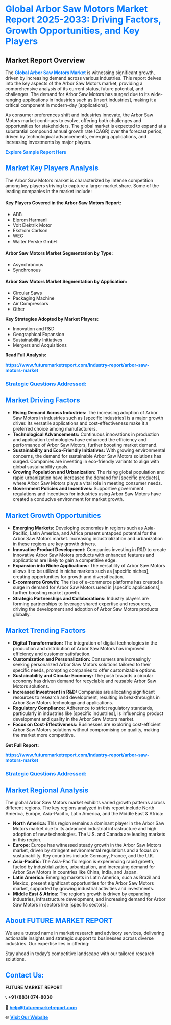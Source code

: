 <h1 style="color: #007BFF;">Global Arbor Saw Motors Market Report 2025-2033: Driving Factors, Growth Opportunities, and Key Players</h1>

<section id="overview">
<h2>Market Report Overview</h2>
<p>The <a href="https://www.futuremarketreport.com/industry-report/arbor-saw-motors-market" style="color: #007BFF; text-decoration: none;"><strong>Global Arbor Saw Motors Market</strong></a> is witnessing significant growth, driven by increasing demand across various industries. This report delves into the key aspects of the Arbor Saw Motors market, providing a comprehensive analysis of its current status, future potential, and challenges. The demand for Arbor Saw Motors has surged due to its wide-ranging applications in industries such as [insert industries], making it a critical component in modern-day [applications].</p>
<p>As consumer preferences shift and industries innovate, the Arbor Saw Motors market continues to evolve, offering both challenges and opportunities for stakeholders. The global market is expected to expand at a substantial compound annual growth rate (CAGR) over the forecast period, driven by technological advancements, emerging applications, and increasing investments by major players.</p>
</section>

<section id="overview">
<p><a href="https://www.futuremarketreport.com/request-sample/reportId=46344" style="color: #007BFF; text-decoration: none;"><strong>Explore Sample Report Here</strong></a></p>
</section>

<section id="key-players">
<h2 style="color: #007BFF;">Market Key Players Analysis</h2>
<p>The Arbor Saw Motors market is characterized by intense competition among key players striving to capture a larger market share. Some of the leading companies in the market include:</p>
<h4>Key Players Covered in the Arbor Saw Motors Report:</h4>
<ul><li>ABB</li><li>Elprom Harmanli</li><li>Volt Elektrik Motor</li><li>Ekstrom Carlson</li><li>WEG</li><li>Walter Perske GmbH</li></ul>
<h4>Arbor Saw Motors Market Segmentation by Type:</h4>
<ul><li>Asynchronous</li><li>Synchronous</li></ul>

<h4>Arbor Saw Motors Market Segmentation by Application:</h4>
<ul><li>Circular Saws</li><li>Packaging Machine</li><li>Air Compressors</li><li>Other</li></ul>
<p><strong>Key Strategies Adopted by Market Players:</strong></p>
<ul>
<li>Innovation and R&D</li>
<li>Geographical Expansion</li>
<li>Sustainability Initiatives</li>
<li>Mergers and Acquisitions</li>
</ul>
</section>

<section>
<p><strong>Read Full Analysis: </strong></p><a href="https://www.futuremarketreport.com/industry-report/arbor-saw-motors-market" style="color: #007BFF; text-decoration: none;"><strong>https://www.futuremarketreport.com/industry-report/arbor-saw-motors-market</strong></a>
<h3 style="color: #007BFF;">Strategic Questions Addressed:</h3>
</section>

<section id="driving-factors">
<h2 style="color: #007BFF;">Market Driving Factors</h2>
<ul>
<li><strong>Rising Demand Across Industries:</strong> The increasing adoption of Arbor Saw Motors in industries such as [specific industries] is a major growth driver. Its versatile applications and cost-effectiveness make it a preferred choice among manufacturers.</li>
<li><strong>Technological Advancements:</strong> Continuous innovations in production and application technologies have enhanced the efficiency and performance of Arbor Saw Motors, further boosting market demand.</li>
<li><strong>Sustainability and Eco-Friendly Initiatives:</strong> With growing environmental concerns, the demand for sustainable Arbor Saw Motors solutions has surged. Companies are investing in eco-friendly variants to align with global sustainability goals.</li>
<li><strong>Growing Population and Urbanization:</strong> The rising global population and rapid urbanization have increased the demand for [specific products], where Arbor Saw Motors plays a vital role in meeting consumer needs.</li>
<li><strong>Government Policies and Incentives:</strong> Supportive government regulations and incentives for industries using Arbor Saw Motors have created a conducive environment for market growth.</li>
</ul>
</section>

<section id="growth-opportunities">
<h2 style="color: #007BFF;">Market Growth Opportunities</h2>
<ul>
<li><strong>Emerging Markets:</strong> Developing economies in regions such as Asia-Pacific, Latin America, and Africa present untapped potential for the Arbor Saw Motors market. Increasing industrialization and urbanization in these regions are key growth drivers.</li>
<li><strong>Innovative Product Development:</strong> Companies investing in R&D to create innovative Arbor Saw Motors products with enhanced features and applications are likely to gain a competitive edge.</li>
<li><strong>Expansion into Niche Applications:</strong> The versatility of Arbor Saw Motors allows it to be utilized in niche markets such as [specific niches], creating opportunities for growth and diversification.</li>
<li><strong>E-commerce Growth:</strong> The rise of e-commerce platforms has created a surge in demand for Arbor Saw Motors used in [specific applications], further boosting market growth.</li>
<li><strong>Strategic Partnerships and Collaborations:</strong> Industry players are forming partnerships to leverage shared expertise and resources, driving the development and adoption of Arbor Saw Motors products globally.</li>
</ul>
</section>

<section id="trending-factors">
<h2 style="color: #007BFF;">Market Trending Factors</h2>
<ul>
<li><strong>Digital Transformation:</strong> The integration of digital technologies in the production and distribution of Arbor Saw Motors has improved efficiency and customer satisfaction.</li>
<li><strong>Customization and Personalization:</strong> Consumers are increasingly seeking personalized Arbor Saw Motors solutions tailored to their specific needs, prompting companies to offer customizable options.</li>
<li><strong>Sustainability and Circular Economy:</strong> The push towards a circular economy has driven demand for recyclable and reusable Arbor Saw Motors solutions.</li>
<li><strong>Increased Investment in R&D:</strong> Companies are allocating significant resources to research and development, resulting in breakthroughs in Arbor Saw Motors technology and applications.</li>
<li><strong>Regulatory Compliance:</strong> Adherence to strict regulatory standards, particularly in industries like [specific industries], is influencing product development and quality in the Arbor Saw Motors market.</li>
<li><strong>Focus on Cost-Effectiveness:</strong> Businesses are exploring cost-efficient Arbor Saw Motors solutions without compromising on quality, making the market more competitive.</li>
</ul>
</section>

<section>
<p><strong>Get Full Report: </strong></p><a href="https://www.futuremarketreport.com/industry-report/arbor-saw-motors-market" style="color: #007BFF; text-decoration: none;"><strong>https://www.futuremarketreport.com/industry-report/arbor-saw-motors-market</strong></a>
<h3 style="color: #007BFF;">Strategic Questions Addressed:</h3>
</section>


<section id="regional-analysis">
<h2 style="color: #007BFF;">Market Regional Analysis</h2>
<p>The global Arbor Saw Motors market exhibits varied growth patterns across different regions. The key regions analyzed in this report include North America, Europe, Asia-Pacific, Latin America, and the Middle East & Africa:</p>
<ul>
<li><strong>North America:</strong> This region remains a dominant player in the Arbor Saw Motors market due to its advanced industrial infrastructure and high adoption of new technologies. The U.S. and Canada are leading markets in this region.</li>
<li><strong>Europe:</strong> Europe has witnessed steady growth in the Arbor Saw Motors market, driven by stringent environmental regulations and a focus on sustainability. Key countries include Germany, France, and the U.K.</li>
<li><strong>Asia-Pacific:</strong> The Asia-Pacific region is experiencing rapid growth, fueled by industrialization, urbanization, and increasing demand for Arbor Saw Motors in countries like China, India, and Japan.</li>
<li><strong>Latin America:</strong> Emerging markets in Latin America, such as Brazil and Mexico, present significant opportunities for the Arbor Saw Motors market, supported by growing industrial activities and investments.</li>
<li><strong>Middle East & Africa:</strong> The region’s growth is driven by expanding industries, infrastructure development, and increasing demand for Arbor Saw Motors in sectors like [specific sectors].</li>
</ul>
</section>

<footer>
<h2 style="color: #007BFF;">About FUTURE MARKET REPORT</h2>
<p>We are a trusted name in market research and advisory services, delivering actionable insights and strategic support to businesses across diverse industries. Our expertise lies in offering:</p>

<p>Stay ahead in today’s competitive landscape with our tailored research solutions.</p>

<h2 style="color: #007BFF;">Contact Us:</h2>
<p><strong>FUTURE MARKET REPORT</strong></p>
<p>📞 <strong>+91 (883) 074-8030</strong></p>
<p>📧 <strong><a href="mailto:help@futuremarketreport.com" style="color: #007BFF;">help@futuremarketreport.com</a></strong></p>
<p>🌐 <strong><a href="https://www.futuremarketreport.com/" style="color: #007BFF;">Visit Our Website</a></strong></p>
</footer>